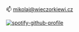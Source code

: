 📫 <mikolaj@wieczorkiewi.cz>

[![spotify-github-profile](https://spotify-github-profile.kittinanx.com/api/view?uid=1166734906&cover_image=true&theme=natemoo-re&show_offline=false&background_color=121212&interchange=false&bar_color=53b14f&bar_color_cover=false)](https://pl.linkedin.com/in/wieczorkiewicz)
